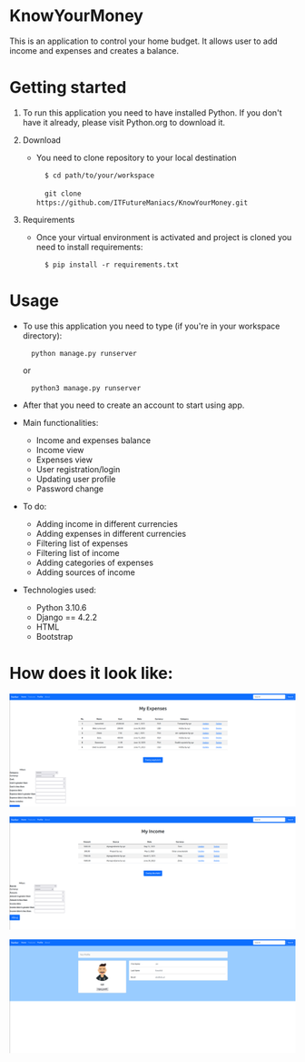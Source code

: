 # KnowYourMoney
This is an application to control your home budget. It allows user to add income and expenses and creates a balance.

# Getting started
1. To run this application you need to have installed Python. If you don't have it already, please visit 
    Python.org to download it.


2. Download 
     
   - You need to clone repository to your local destination
   
           $ cd path/to/your/workspace
   
           git clone https://github.com/ITFutureManiacs/KnowYourMoney.git

3. Requirements
   - Once your virtual environment is activated and project is cloned you need to install requirements:
                
           $ pip install -r requirements.txt

# Usage
- To use this application you need to type (if you're in your workspace directory):
        
        python manage.py runserver
    or 

        python3 manage.py runserver
- After that you need to create an account to start using app.


- Main functionalities:
  - Income and expenses balance
  - Income view
  - Expenses view
  - User registration/login
  - Updating user profile
  - Password change


- To do:
  - Adding income in different currencies
  - Adding expenses in different currencies
  - Filtering list of expenses
  - Filtering list of income
  - Adding categories of expenses
  - Adding sources of income


- Technologies used:
  - Python 3.10.6
  - Django == 4.2.2
  - HTML
  - Bootstrap
# How does it look like:
![img_3.png](img_3.png)

![img_4.png](img_4.png)

![img_2.png](img_2.png)

